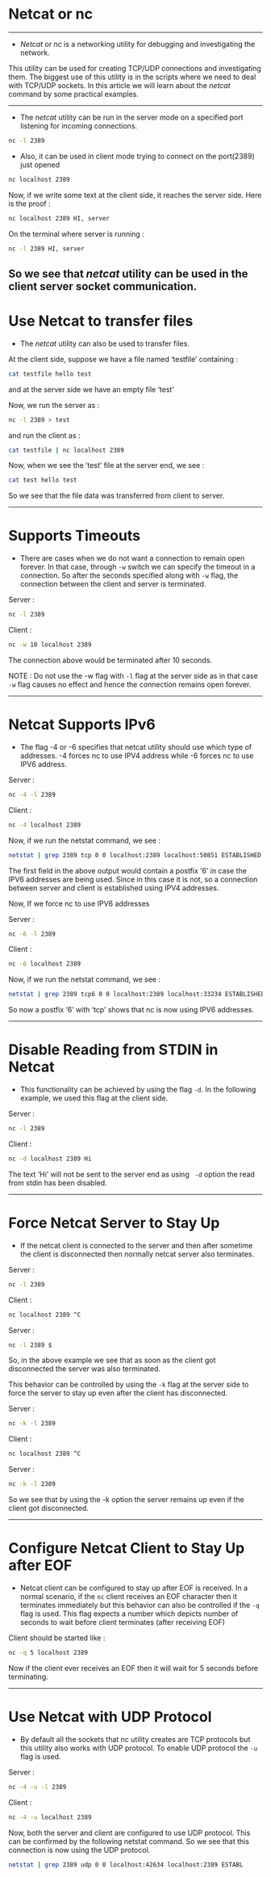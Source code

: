 # Netcat or nc
---
- _Netcat_ or _nc_ is a networking utility for debugging and investigating the network.

This utility can be used for creating TCP/UDP connections and investigating them. The biggest use of this utility is in the scripts where we need to deal with TCP/UDP sockets.
In this article we will learn about the _netcat_ command by some practical examples.

---

* The _netcat_ utility can be run in the server mode on a specified port listening for incoming connections.
```bash 
nc -l 2389
```

* Also, it can be used in client mode trying to connect on the port(2389) just opened
```bash 
nc localhost 2389
```

Now, if we write some text at the client side, it reaches the server side. Here is the proof :
```bash 
nc localhost 2389 HI, server
```

On the terminal where server is running :
```bash 
nc -l 2389 HI, server
```

So we see that _netcat_ utility can be used in the client server socket communication.
---
# Use Netcat to transfer files

- The _netcat_ utility can also be used to transfer files.

At the client side, suppose we have a file named ‘testfile’ containing :
```bash 
cat testfile hello test
```

and at the server side we have an empty file ‘test’

Now, we run the server as :
```bash 
nc -l 2389 > test
```
and run the client as :
```bash 
cat testfile | nc localhost 2389
```

Now, when we see the ‘test’ file at the server end, we see :
```bash 
cat test hello test
```

So we see that the file data was transferred from client to server.

---
# Supports Timeouts

- There are cases when we do not want a connection to remain open forever. In that case, through ```-w``` switch we can specify the timeout in a connection. So after the seconds specified along with ```-w``` flag, the connection between the client and server is terminated.

Server :
```bash 
nc -l 2389
```
Client :
```bash 
nc -w 10 localhost 2389
```
The connection above would be terminated after 10 seconds.

NOTE : Do not use the -w flag with ```-l``` flag at the server side as in that case ```-w``` flag causes no effect and hence the connection remains open forever.

---
# Netcat Supports IPv6

- The flag -4 or -6 specifies that netcat utility should use which type of addresses. -4 forces nc to use IPV4 address while -6 forces nc to use IPV6 address.

Server :
```bash 
nc -4 -l 2389
```
Client :
```bash 
nc -4 localhost 2389
```

Now, if we run the netstat command, we see :
```bash 
netstat | grep 2389 tcp 0 0 localhost:2389 localhost:50851 ESTABLISHED tcp 0 0 localhost:50851 localhost:2389 ESTABLISHED
```

The first field in the above output would contain a postfix ‘6’ in case the IPV6 addresses are being used. Since in this case it is not, so a connection between server and client is established using IPV4 addresses.

Now, If we force nc to use IPV6 addresses

Server :
```bash 
nc -6 -l 2389
```
Client :
```bash 
nc -6 localhost 2389
```

Now, if we run the netstat command, we see :
```bash 
netstat | grep 2389 tcp6 0 0 localhost:2389 localhost:33234 ESTABLISHED tcp6 0 0 localhost:33234 localhost:2389 ESTABLISHED
```

So now a postfix ‘6’ with ‘tcp’ shows that nc is now using IPV6 addresses.

---
# Disable Reading from STDIN in Netcat

- This functionality can be achieved by using the flag ```-d```. In the following example, we used this flag at the client side.

Server :
```bash 
nc -l 2389
``` 

Client :
```bash 
nc -d localhost 2389 Hi
```

The text ‘Hi’ will not be sent to the server end as using ``` -d``` option the read from stdin has been disabled.

---
# Force Netcat Server to Stay Up

- If the netcat client is connected to the server and then after sometime the client is disconnected then normally netcat server also terminates.

Server :
```bash 
nc -l 2389
```

Client :
```bash 
nc localhost 2389 ^C
```

Server :
```bash 
nc -l 2389 $
```

So, in the above example we see that as soon as the client got disconnected the server was also terminated.

This behavior can be controlled by using the ```-k``` flag at the server side to force the server to stay up even after the client has disconnected.

Server :
```bash 
nc -k -l 2389
```

Client :
```bash 
nc localhost 2389 ^C
```

Server :
```bash 
nc -k -l 2389
```

So we see that by using the -k option the server remains up even if the client got disconnected.

---
# Configure Netcat Client to Stay Up after EOF

- Netcat client can be configured to stay up after EOF is received. In a normal scenario, if the ```nc``` client receives an EOF character then it terminates immediately but this behavior can also be controlled if the ```-q``` flag is used. This flag expects a number which depicts number of seconds to wait before client terminates (after receiving EOF)

Client should be started like :
```bash 
nc -q 5 localhost 2389
```
Now if the client ever receives an EOF then it will wait for 5 seconds before terminating.

---

# Use Netcat with UDP Protocol

- By default all the sockets that nc utility creates are TCP protocols but this utility also works with UDP protocol. To enable UDP protocol the ```-u``` flag is used.

Server :
```bash
nc -4 -u -l 2389
```

Client :
```bash 
nc -4 -u localhost 2389
```

Now, both the server and client are configured to use UDP protocol. This can be confirmed by the following netstat command. So we see that this connection is now using the UDP protocol.
```bash 
netstat | grep 2389 udp 0 0 localhost:42634 localhost:2389 ESTABL
```
